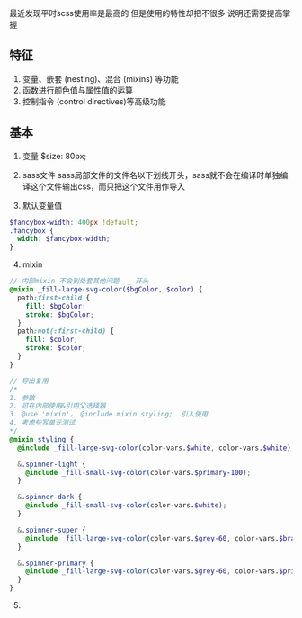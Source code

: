 最近发现平时scss使用率是最高的 但是使用的特性却把不很多  说明还需要提高掌握

## 特征
1. 变量、嵌套 (nesting)、混合 (mixins) 等功能
2. 函数进行颜色值与属性值的运算
3. 控制指令 (control directives)等高级功能
## 基本
1. 变量 $size: 80px;

2. sass文件
  sass局部文件的文件名以下划线开头，sass就不会在编译时单独编译这个文件输出css，而只把这个文件用作导入

3. 默认变量值
  ```scss
  $fancybox-width: 400px !default;
  .fancybox {
    width: $fancybox-width;
  }
  ```
4. mixin
```scss
// 内部mixin 不会到处套其他问题  _ 开头
@mixin _fill-large-svg-color($bgColor, $color) {
  path:first-child {
    fill: $bgColor;
    stroke: $bgColor;
  }
  path:not(:first-child) {
    fill: $color;
    stroke: $color;
  }
}

// 导出复用
/*
1. 参数
2. 可在内部使用&引用父选择器
3. @use 'mixin'， @include mixin.styling;  引入使用
4. 考虑些写单元测试
*/
@mixin styling {
  @include _fill-large-svg-color(color-vars.$white, color-vars.$white);

  &.spinner-light {
    @include _fill-small-svg-color(color-vars.$primary-100);
  }

  &.spinner-dark {
    @include _fill-small-svg-color(color-vars.$white);
  }

  &.spinner-super {
    @include _fill-large-svg-color(color-vars.$grey-60, color-vars.$brand-105);
  }

  &.spinner-primary {
    @include _fill-large-svg-color(color-vars.$grey-60, color-vars.$primary-90);
  }
}
```
5. 


